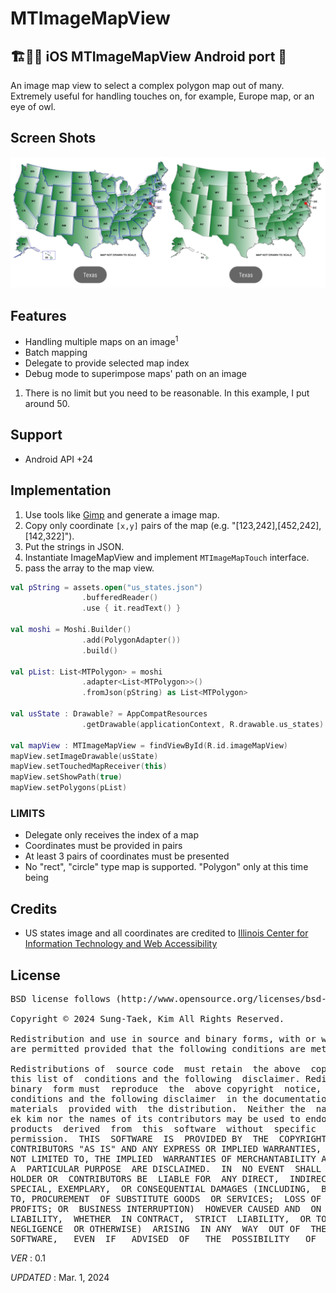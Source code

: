 # MTImageMapView  
## 🏗️👷‍♂️ iOS MTImageMapView Android port 🏡


An image map view to select a complex polygon map out of many.  
Extremely useful for handling touches on, for example, Europe map, or an eye of owl.  

## Screen Shots  

![screenshot](https://raw.githubusercontent.com/stkim1/view.MTImageMapView/main/screenshot.jpg)

## Features  

- Handling multiple maps on an image<sup>1</sup>  
- Batch mapping  
- Delegate to provide selected map index  
- Debug mode to superimpose maps' path on an image  

1. There is no limit but you need to be reasonable. In this example, I put around 50.  

## Support  

- Android API +24  

## Implementation  
1. Use tools like [Gimp](http://www.gimp.org/) and generate a image map.  
2. Copy only coordinate `[x,y]` pairs of the map (e.g. "[123,242],[452,242],[142,322]").  
3. Put the strings in JSON.  
4. Instantiate ImageMapView and implement `MTImageMapTouch` interface.  
5. pass the array to the map view.  


```kotlin
val pString = assets.open("us_states.json")
                .bufferedReader()
                .use { it.readText() }

val moshi = Moshi.Builder()
                .add(PolygonAdapter())
                .build()

val pList: List<MTPolygon> = moshi
                .adapter<List<MTPolygon>>()
                .fromJson(pString) as List<MTPolygon>

val usState : Drawable? = AppCompatResources
                .getDrawable(applicationContext, R.drawable.us_states)

val mapView : MTImageMapView = findViewById(R.id.imageMapView)
mapView.setImageDrawable(usState)
mapView.setTouchedMapReceiver(this)
mapView.setShowPath(true)
mapView.setPolygons(pList)
```  

### LIMITS  

- Delegate only receives the index of a map  
- Coordinates must be provided in pairs  
- At least 3 pairs of coordinates must be presented  
- No "rect", "circle" type map is supported. "Polygon" only at this time being  

## Credits  
- US states image and all coordinates are credited to [Illinois Center for Information Technology and Web Accessibility](http://html.cita.illinois.edu/text/map/map-example.php)  

## License  

<pre>BSD license follows (http://www.opensource.org/licenses/bsd-license.php)

Copyright © 2024 Sung-Taek, Kim All Rights Reserved.

Redistribution and use in source and binary forms, with or without modification,
are permitted provided that the following conditions are met:

Redistributions of  source code  must retain  the above  copyright notice,
this list of  conditions and the following  disclaimer. Redistributions in
binary  form must  reproduce  the  above copyright  notice,  this list  of
conditions and the following disclaimer  in the documentation and/or other
materials  provided with  the distribution.  Neither the  name of  Sung-Ta
ek kim nor the names of its contributors may be used to endorse or promote
products  derived  from  this  software  without  specific  prior  written
permission.  THIS  SOFTWARE  IS  PROVIDED BY  THE  COPYRIGHT  HOLDERS  AND
CONTRIBUTORS "AS IS" AND ANY EXPRESS OR IMPLIED WARRANTIES, INCLUDING, BUT
NOT LIMITED TO, THE IMPLIED  WARRANTIES OF MERCHANTABILITY AND FITNESS FOR
A  PARTICULAR PURPOSE  ARE DISCLAIMED.  IN  NO EVENT  SHALL THE  COPYRIGHT
HOLDER OR  CONTRIBUTORS BE  LIABLE FOR  ANY DIRECT,  INDIRECT, INCIDENTAL,
SPECIAL, EXEMPLARY,  OR CONSEQUENTIAL DAMAGES (INCLUDING,  BUT NOT LIMITED
TO, PROCUREMENT  OF SUBSTITUTE GOODS  OR SERVICES;  LOSS OF USE,  DATA, OR
PROFITS; OR  BUSINESS INTERRUPTION)  HOWEVER CAUSED AND  ON ANY  THEORY OF
LIABILITY,  WHETHER  IN CONTRACT,  STRICT  LIABILITY,  OR TORT  (INCLUDING
NEGLIGENCE  OR OTHERWISE)  ARISING  IN ANY  WAY  OUT OF  THE  USE OF  THIS
SOFTWARE,   EVEN  IF   ADVISED  OF   THE  POSSIBILITY   OF  SUCH   DAMAGE.</pre>

_VER_ : 0.1  

_UPDATED_ : Mar. 1, 2024